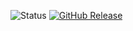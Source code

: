 ![Status](https://img.shields.io/badge/status-experimental-red)
[![GitHub Release](https://img.shields.io/github/release/ConsciousML/prompt-engineering-hub.svg?style=flat)]()